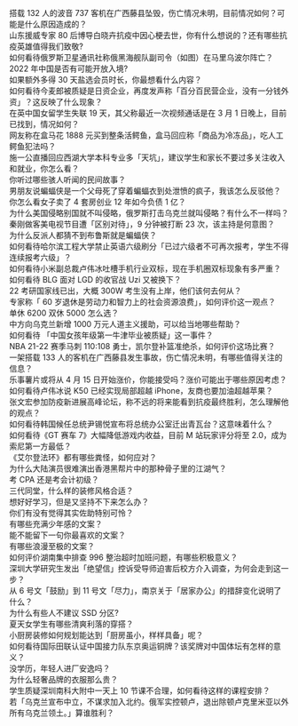 搭载 132 人的波音 737 客机在广西藤县坠毁，伤亡情况未明，目前情况如何？可能是什么原因造成的？  
山东援威专家 80 后博导白晓卉抗疫中因心梗去世，你有什么想说的？还有哪些抗疫英雄值得我们致敬?  
如何看待俄罗斯卫星通讯社称俄黑海舰队副司令（如图）在马里乌波尔阵亡？  
2022 年中国是否有可能开放入境?  
如果额外多得 30 天盐选会员时长，你最想看什么内容？  
如何看待今麦郎被质疑是日资企业，再度发声称「百分百民营企业，没有一分钱外资」？这反映了什么现象？  
在英中国女留学生失联 19 天，其父称最近一次视频通话是在 3 月 1 日晚上，目前已找到，情况如何？  
网友称在盒马花 1888 元买到整条活鳄鱼，盒马回应称「商品为冷冻品」，吃人工鳄鱼犯法吗？  
施一公直播回应西湖大学本科专业多「天坑」，建议学生和家长不要过多关注收入和就业，你怎么看？  
你听过哪些骇人听闻的民间故事？  
男朋友说蝙蝠侠是一个父母死了穿着蝙蝠衣到处泄愤的疯子，我该怎么反驳他？  
你怎么看女子卖了 4 套房创业 12 年如今负债 1 亿？  
为什么美国侵略别国就不叫侵略，俄罗斯打击乌克兰就叫侵略？有什么不一样吗？  
秦刚做客美电视节目遭「区别对待」，9 分钟被打断 23 次，该主持是何意图？  
为什么反派人都猜不到布鲁斯就是蝙蝠侠？  
如何看待哈尔滨工程大学禁止英语六级刷分「已过六级者不可再次报考，学生不得连续报考六级」？  
如何看待小米副总裁卢伟冰吐槽手机行业双标，现在手机圈双标现象有多严重？  
如何看待 BLG 面对 LGD 的收官战 Uzi 又被换下？  
22 考研国家线已出，大概 300W 考生没有上岸，他们该何去何从？  
专家称「 60 岁退休是劳动力和智力上的社会资源浪费」，如何评价这一观点？  
单休 6200 双休 5000 怎么选？  
中方向乌克兰新增 1000 万元人道主义援助，可以给当地哪些帮助？  
如何看待 「中国女孩年级第一牛津毕业被质疑」这一事件？  
NBA 21-22 赛季马刺 110:108 勇士，凯尔登补篮准绝杀，如何评价这场比赛？  
一架搭载 133 人的客机在广西藤县发生事故，伤亡情况未明，有哪些值得关注的信息？  
乐事薯片或将从 4 月 15 日开始涨价，你能接受吗？涨价可能出于哪些原因考虑？  
如何看待卢伟冰说 K50 已经实现局部超越 iPhone，友商也要加油超越苹果？  
张文宏参加防疫新进展高峰论坛，称不远的将来能看到抗疫最终胜利，怎么理解他的观点？  
如何看待韩国候任总统尹锡悦宣布将总统办公室迁出青瓦台？这意味着什么？  
如何看待《GT 赛车 7》大幅降低游戏内收益，目前 M 站玩家评分将至 2.0，成为索尼第一方最低？  
《艾尔登法环》都有哪些粪怪，如何应对？  
为什么大陆演员很难演出香港黑帮片中的那种骨子里的江湖气？  
考 CPA 还是考会计初级？  
三代同堂，什么样的装修风格合适？  
想好好学习，但是又坚持不下来怎么办？  
你们有没有觉得其实佐助特别可怜？  
有哪些充满少年感的文案？  
能不能留下一句你最喜欢的文案？  
有哪些浪漫至极的文案？  
如何评价湖南集中排查 996 整治超时加班问题，有哪些积极意义？  
深圳大学研究生发出「绝望信」控诉受导师迫害后校方介入调查，为何会走到这一步？  
从 6 号文「鼓励」到 11 号文「尽力」，南京关于「居家办公」的措辞变化说明了什么？  
为什么有些人不建议 SSD 分区?  
夏天女学生有哪些清爽利落的穿搭？  
小厨房装修如何规划能达到「厨房虽小，样样具备」呢？  
如何看待国际田联认证中国接力队东京奥运铜牌？该奖牌对中国体坛有怎样的意义？  
没学历，年轻人进厂安逸吗？  
为什么轻奢品牌的衣服那么贵？  
学生质疑深圳南科大附中一天上 10 节课不合理，如何看待这样的课程安排？  
若「乌克兰宣布中立，不谋求加入北约。俄军实控顿卢，退出除顿卢克里米亚以外所有乌克兰领土。」算谁胜利？  
